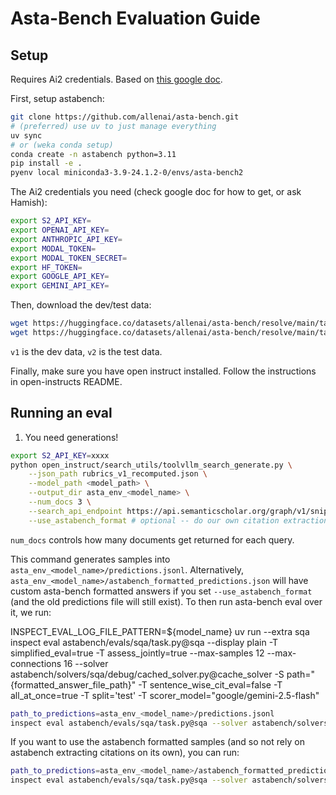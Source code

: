 # Asta-Bench Evaluation Guide

## Setup

Requires Ai2 credentials.
Based on [this google doc](https://docs.google.com/document/u/1/d/1E1v4wLAsW56AsKVEsLJBLXFMN8AFMqKxAPb2vPoqWUw/edit?tab=t.0).

First, setup astabench:
```bash
git clone https://github.com/allenai/asta-bench.git
# (preferred) use uv to just manage everything
uv sync
# or (weka conda setup)
conda create -n astabench python=3.11
pip install -e .
pyenv local miniconda3-3.9-24.1.2-0/envs/asta-bench2
```

The Ai2 credentials you need (check google doc for how to get, or ask Hamish):
```bash
export S2_API_KEY=
export OPENAI_API_KEY=
export ANTHROPIC_API_KEY=
export MODAL_TOKEN=
export MODAL_TOKEN_SECRET=
export HF_TOKEN=
export GOOGLE_API_KEY=
export GEMINI_API_KEY=
```

Then, download the dev/test data:
```bash
wget https://huggingface.co/datasets/allenai/asta-bench/resolve/main/tasks/sqa/rubrics_v1_recomputed.json
wget https://huggingface.co/datasets/allenai/asta-bench/resolve/main/tasks/sqa/rubrics_v2_recomputed.json
```

`v1` is the dev data, `v2` is the test data.


Finally, make sure you have open instruct installed. Follow the instructions in open-instructs README.

## Running an eval

1. You need generations!
```bash
export S2_API_KEY=xxxx
python open_instruct/search_utils/toolvllm_search_generate.py \
    --json_path rubrics_v1_recomputed.json \
    --model_path <model_path> \
    --output_dir asta_env_<model_name> \
    --num_docs 3 \
    --search_api_endpoint https://api.semanticscholar.org/graph/v1/snippet/search \
    --use_astabench_format # optional -- do our own citation extraction (a bit buggy)
```

`num_docs` controls how many documents get returned for each query.

This command generates samples into `asta_env_<model_name>/predictions.jsonl`.
Alternatively, `asta_env_<model_name>/astabench_formatted_predictions.json` will have custom asta-bench formatted answers if you set `--use_astabench_format` (and the old predictions file will still exist).
To then run asta-bench eval over it, we run:

INSPECT_EVAL_LOG_FILE_PATTERN=${model_name} uv run --extra sqa inspect eval astabench/evals/sqa/task.py@sqa --display plain -T simplified_eval=true -T assess_jointly=true --max-samples 12 --max-connections 16 --solver astabench/solvers/sqa/debug/cached_solver.py@cache_solver -S path="{formatted_answer_file_path}" -T sentence_wise_cit_eval=false -T all_at_once=true -T split='test' -T scorer_model="google/gemini-2.5-flash"

```bash
path_to_predictions=asta_env_<model_name>/predictions.jsonl
inspect eval astabench/evals/sqa/task.py@sqa --solver astabench/solvers/sqa/general_memorized/memorized_solver.py@formatted_solver --display plain -T simplified_eval=true -T assess_jointly=true --max-samples 12 --max-connections 16 -S sys_name_or_path=${path_to_predictions} -T sentence_wise_cit_eval=false -T all_at_once=true -T split='test' -T scorer_model="google/gemini-2.5-flash"
```

If you want to use the astabench formatted samples (and so not rely on astabench extracting citations on its own), you can run:

```bash
path_to_predictions=asta_env_<model_name>/astabench_formatted_predictions.json
inspect eval astabench/evals/sqa/task.py@sqa --solver astabench/solvers/sqa/debug/cached_solver.py@cache_solver --display plain -T simplified_eval=true -T assess_jointly=true --max-samples 12 --max-connections 16 -S sys_name_or_path=${path_to_predictions} -T sentence_wise_cit_eval=false -T all_at_once=true -T split='test' -T scorer_model="google/gemini-2.5-flash"
```
